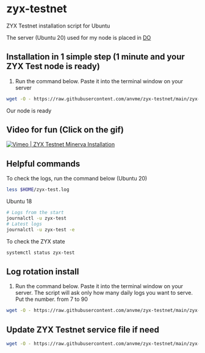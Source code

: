 # zyx-testnet
ZYX Testnet installation script for Ubuntu

The server (Ubuntu 20) used for my node is placed in [DO](https://m.do.co/c/625bd830abaa)
## Installation in 1 simple step (1 minute and your ZYX Test node is ready)

1. Run the command below. Paste it into the terminal window on your server
```sh
wget -O - https://raw.githubusercontent.com/anvme/zyx-testnet/main/zyx-test-install.sh | bash
```
 
Our node is ready
## Video for fun (Click on the gif)
[![Vimeo | ZYX Testnet Minerva Installation](https://videoapi-muybridge.vimeocdn.com/animated-thumbnails/image/5833dc4f-8ade-4d0e-8224-8015df4fca09.gif?ClientID=vimeo-core-prod&Date=1628987308&Signature=cbf1699a3581ea10a71d8c2002bc6b682d05ff44)](https://vimeo.com/587303965)

## Helpful commands
To check the logs, run the command below (Ubuntu 20)
```sh
less $HOME/zyx-test.log
```
Ubuntu 18
```sh
# Logs from the start
journalctl -u zyx-test
# Latest logs
journalctl -u zyx-test -e
```
To check the ZYX state
```sh
systemctl status zyx-test
```

## Log rotation install
1. Run the command below. Paste it into the terminal window on your server. The script will ask only how many daily logs you want to serve. Put the number. from 7 to 90
```sh
wget -O - https://raw.githubusercontent.com/anvme/zyx-testnet/main/zyx-test-logrotate.sh | bash <(cat) </dev/tty
```
## Update ZYX Testnet service file if need
```sh
wget -O - https://raw.githubusercontent.com/anvme/zyx-testnet/main/zyx-test-service-update.sh | bash
```
